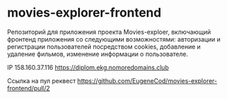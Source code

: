 # movies-explorer-frontend
Репозиторий для приложения проекта Movies-exploer, включающий фронтенд приложения со следующими возможностями: авторизации и регистрации пользователей посредством cookies, добавление и удаление фильмов, изменение информации о пользователе.

IP 158.160.37.116 
https://diplom.ekg.nomoredomains.club

Ссылка на пул реквест
https://github.com/EugeneCod/movies-explorer-frontend/pull/2
